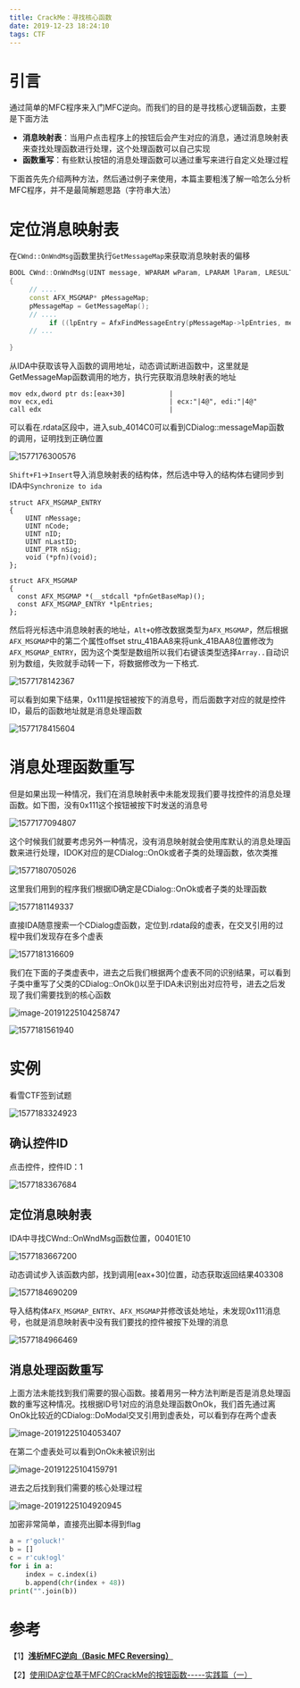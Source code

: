 ```yaml
---
title: CrackMe：寻找核心函数
date: 2019-12-23 18:24:10
tags: CTF
---
```


# 引言

通过简单的MFC程序来入门MFC逆向。而我们的目的是寻找核心逻辑函数，主要是下面方法

* **消息映射表**：当用户点击程序上的按钮后会产生对应的消息，通过消息映射表来查找处理函数进行处理，这个处理函数可以自己实现
* **函数重写**：有些默认按钮的消息处理函数可以通过重写来进行自定义处理过程

下面首先先介绍两种方法，然后通过例子来使用，本篇主要粗浅了解一哈怎么分析MFC程序，并不是最简解题思路（字符串大法）

# 定位消息映射表

在`CWnd::OnWndMsg`函数里执行`GetMessageMap`来获取消息映射表的偏移

```c++
BOOL CWnd::OnWndMsg(UINT message, WPARAM wParam, LPARAM lParam, LRESULT* pResult)
{
     // ....
     const AFX_MSGMAP* pMessageMap; 
     pMessageMap = GetMessageMap();
     // ....
          if ((lpEntry = AfxFindMessageEntry(pMessageMap->lpEntries, message, 0, 0)) != NULL)
     // ...
  
}
```

从IDA中获取该导入函数的调用地址，动态调试断进函数中，这里就是GetMessageMap函数调用的地方，执行完获取消息映射表的地址

```assembly
mov edx,dword ptr ds:[eax+30]           |
mov ecx,edi                             | ecx:"|4@", edi:"|4@"
call edx                                |
```

可以看在.rdata区段中，进入sub_4014C0可以看到CDialog::messageMap函数的调用，证明找到正确位置

![1577176300576](1577176300576.png)

`Shift+F1`->`Insert`导入消息映射表的结构体，然后选中导入的结构体右键同步到IDA中`Synchronize to ida`

```
struct AFX_MSGMAP_ENTRY
{
	UINT nMessage;
	UINT nCode;
	UINT nID;
	UINT nLastID;
	UINT_PTR nSig;
	void (*pfn)(void);
};
 
struct AFX_MSGMAP
{
  const AFX_MSGMAP *(__stdcall *pfnGetBaseMap)();
  const AFX_MSGMAP_ENTRY *lpEntries;
};
```

然后将光标选中消息映射表的地址，`Alt+Q`修改数据类型为`AFX_MSGMAP`，然后根据`AFX_MSGMAP`中的第二个属性offset stru_41BAA8来将unk_41BAA8位置修改为`AFX_MSGMAP_ENTRY`，因为这个类型是数组所以我们右键该类型选择`Array..`自动识别为数组，失败就手动转一下，将数据修改为一下格式.

![1577178142367](1577178142367.png)

可以看到如果下结果，0x111是按钮被按下的消息号，而后面数字对应的就是控件ID，最后的函数地址就是消息处理函数

![1577178415604](1577178415604.png)

# 消息处理函数重写

但是如果出现一种情况，我们在消息映射表中未能发现我们要寻找控件的消息处理函数。如下图，没有0x111这个按钮被按下时发送的消息号

![1577177094807](1577177094807.png)

这个时候我们就要考虑另外一种情况，没有消息映射就会使用库默认的消息处理函数来进行处理，IDOK对应的是CDialog::OnOk或者子类的处理函数，依次类推

![1577180705026](1577180705026.png)

这里我们用到的程序我们根据ID确定是CDialog::OnOk或者子类的处理函数

![1577181149337](1577181149337.png)

直接IDA随意搜索一个CDialog虚函数，定位到.rdata段的虚表，在交叉引用的过程中我们发现存在多个虚表

![1577181316609](1577181316609.png)

我们在下面的子类虚表中，进去之后我们根据两个虚表不同的识别结果，可以看到子类中重写了父类的CDialog::OnOk()以至于IDA未识别出对应符号，进去之后发现了我们需要找到的核心函数

![image-20191225104258747](image-20191225104258747.png)

![1577181561940](1577181561940.png)

# 实例

看雪CTF签到试题

![1577183324923](1577183324923.png)

## 确认控件ID

点击控件，控件ID：1

![1577183367684](1577183367684.png)

## 定位消息映射表

IDA中寻找CWnd::OnWndMsg函数位置，00401E10

![1577183667200](1577183667200.png)

动态调试步入该函数内部，找到调用[eax+30]位置，动态获取返回结果403308

![1577184690209](1577184690209.png)

导入结构体`AFX_MSGMAP_ENTRY`、`AFX_MSGMAP`并修改该处地址，未发现0x111消息号，也就是消息映射表中没有我们要找的控件被按下处理的消息

![1577184966469](1577184966469.png)

## 消息处理函数重写

上面方法未能找到我们需要的狠心函数。接着用另一种方法判断是否是消息处理函数的重写这种情况。找根据ID号1对应的消息处理函数OnOk，我们首先通过离OnOk比较近的CDialog::DoModal交叉引用到虚表处，可以看到存在两个虚表

![image-20191225104053407](image-20191225104053407.png)

在第二个虚表处可以看到OnOk未被识别出

![image-20191225104159791](image-20191225104159791.png)

进去之后找到我们需要的核心处理过程

![image-20191225104920945](image-20191225104920945.png)

加密非常简单，直接亮出脚本得到flag

```python
a = r'goluck!'
b = []
c = r'cuk!ogl'
for i in a:
    index = c.index(i)
    b.append(chr(index + 48))
print("".join(b))
```

# 参考

【1】[**浅析MFC逆向（Basic MFC Reversing）**](https://www.pediy.com/kssd/pediy12/120058.html)

【2】[使用IDA定位基于MFC的CrackMe的按钮函数-----实践篇（一）](https://blog.csdn.net/SilverMagic/article/details/40622413)